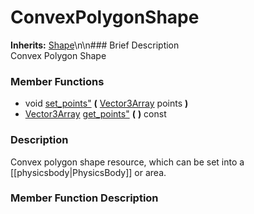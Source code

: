 #  ConvexPolygonShape  
**Inherits:** [Shape](class_shape)\\n\\n###  Brief Description  
Convex Polygon Shape
###  Member Functions 
  * void [set_points"](#set_points) **(** [Vector3Array](class_vector3array) points  **)**
  * [Vector3Array](class_vector3array) [get_points"](#get_points) **(** **)** const
###  Description  
Convex polygon shape resource, which can be set into a [[physicsbody|PhysicsBody]] or area.
###  Member Function Description  
